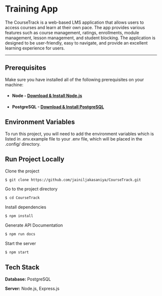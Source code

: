 # Training App

The CourseTrack is a web-based LMS application that allows users to access courses and learn at their own pace. The app provides various features such as course management,  ratings, enrollments, module management, lesson management, and student blocking. The application is designed to be user-friendly, easy to navigate, and provide an excellent learning experience for users.

---
## Prerequisites

Make sure you have installed all of the following prerequisites on your machine:

- #### Node - [Download & Install Node.js](https://nodejs.org/en/download)
- #### PostgreSQL - [Download & Install PostgreSQL](https://www.postgresql.org/download/)

## Environment Variables

To run this project, you will need to add the environment variables which is listed in .env.example file to your .env file, which will be placed in the .config/ directory.

## Run Project Locally

Clone the project

```bash
$ git clone https://github.com/jainiljakasaniya/CourseTrack.git
```

Go to the project directory

```bash
$ cd CourseTrack
```

Install dependencies

```bash
$ npm install
```

Generate API Documentation

```bash
$ npm run docs
```

Start the server

```bash
$ npm start
```


## Tech Stack

**Database:** PostgreSQL

**Server:** Node.js, Express.js

